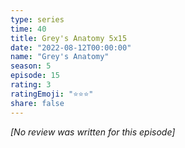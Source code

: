 ```yaml
---
type: series
time: 40
title: Grey's Anatomy 5x15
date: "2022-08-12T00:00:00"
name: "Grey's Anatomy"
season: 5
episode: 15
rating: 3
ratingEmoji: "⭐️⭐️⭐️"
share: false
---
```


*[No review was written for this episode]*